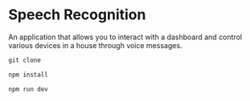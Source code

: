 # Speech Recognition

An application that allows you to interact with a dashboard and control various devices in a house through voice messages.

```js
git clone
```


```js
npm install
```

```js
npm run dev
```
